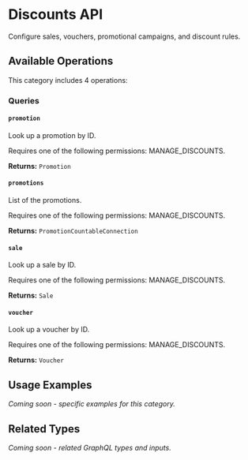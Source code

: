 # Discounts API

Configure sales, vouchers, promotional campaigns, and discount rules.

## Available Operations

This category includes 4 operations:

### Queries

#### `promotion`

Look up a promotion by ID.
  
  Requires one of the following permissions: MANAGE_DISCOUNTS.

**Returns:** `Promotion`

#### `promotions`

List of the promotions.
  
  Requires one of the following permissions: MANAGE_DISCOUNTS.

**Returns:** `PromotionCountableConnection`

#### `sale`

Look up a sale by ID.
  
  Requires one of the following permissions: MANAGE_DISCOUNTS.

**Returns:** `Sale`

#### `voucher`

Look up a voucher by ID.
  
  Requires one of the following permissions: MANAGE_DISCOUNTS.

**Returns:** `Voucher`

## Usage Examples

*Coming soon - specific examples for this category.*

## Related Types

*Coming soon - related GraphQL types and inputs.*
